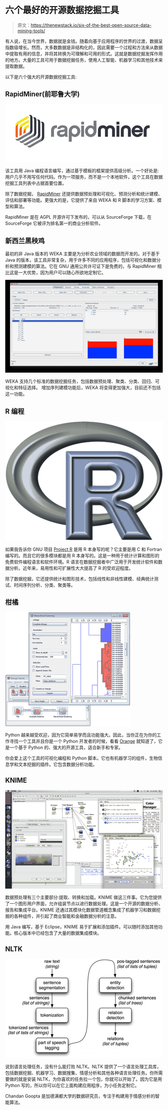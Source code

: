 # 六个最好的开源数据挖掘工具

> 原文：<https://thenewstack.io/six-of-the-best-open-source-data-mining-tools/>

有人说，在当今世界，数据就是金钱。随着向基于应用程序的世界的过渡，数据呈指数级增长。然而，大多数数据是非结构化的，因此需要一个过程和方法来从数据中提取有用的信息，并将其转换为可理解和可用的形式。这就是数据挖掘发挥作用的地方。大量的工具可用于数据挖掘任务，使用人工智能、机器学习和其他技术来提取数据。

以下是六个强大的开源数据挖掘工具:

## RapidMiner(前耶鲁大学)

![rapidminer](img/217d7bafb1577d2792fef77a1c94ea0a.png)

该工具用 Java 编程语言编写，通过基于模板的框架提供高级分析。一个好处是:用户几乎不用写任何代码。作为一项服务，而不是一个本地软件，这个工具在数据挖掘工具列表中占据首要位置。

除了数据挖掘， [RapidMiner](https://rapidminer.com/) 还提供数据预处理和可视化、预测分析和统计建模、评估和部署等功能。更强大的是，它提供了来自 WEKA 和 R 脚本的学习方案、模型和算法。

RapidMiner 是在 AGPL 开源许可下发布的，可以从 SourceForge 下载，在 SourceForge 它被评为排名第一的商业分析软件。

## 新西兰黑秧鸡

最初的非 Java 版本的 WEKA 主要是为分析农业领域的数据而开发的。对于基于 Java 的版本，该工具非常复杂，用于许多不同的应用程序，包括可视化和数据分析和预测建模的算法。它在 GNU 通用公共许可证下是免费的，与 RapidMiner 相比这是一大优势，因为用户可以随心所欲地定制它。

![weka](img/58d5dcd7e39e8ee57aeebb328161c215.png)

WEKA 支持几个标准的数据挖掘任务，包括数据预处理、聚类、分类、回归、可视化和特征选择。
增加序列建模功能后，WEKA 将变得更加强大，目前还不包括这一功能。

## **R 编程**

![R](img/7a2d056653108a38343a42852a03493d.png)

如果我告诉你 GNU 项目 [Project R](https://www.r-project.org/) 是用 R 本身写的呢？它主要是用 C 和 Fortran 编写的。而且它的很多模块都是用 R 本身写的。这是一种用于统计计算和图形的免费软件编程语言和软件环境。R 语言在数据挖掘者中广泛用于开发统计软件和数据分析。近年来，易用性和可扩展性大大提高了 R 的受欢迎程度。

除了数据挖掘，它还提供统计和图形技术，包括线性和非线性建模、经典统计测试、时间序列分析、分类、聚类等。

## 柑橘

![orange](img/31df643676130344c0acee703f1f8a40.png)

Python 越来越受欢迎，因为它简单易学而且功能强大。因此，当你正在为你的工作寻找一个工具并且你是一个 Python 开发者的时候，看看 [Orange](https://orange.biolab.si/) 就知道了，它是一个基于 Python 的、强大的开源工具，适合新手和专家。

你会爱上这个工具的可视化编程和 Python 脚本。它也有机器学习的组件，生物信息学和文本挖掘的插件。它包含数据分析功能。

## KNIME

![KNIME](img/a0afb5532a0203be231a0fe4b5388e0b.png)

数据预处理有三个主要部分:提取、转换和加载。KNIME 做这三件事。它为您提供了一个图形用户界面，允许组装节点以进行数据处理。这是一个开源的数据分析、报告和集成平台。KNIME 还通过其模块化数据管道概念集成了机器学习和数据挖掘的各种组件，并引起了商业智能和金融数据分析的注意。

用 Java 编写，基于 Eclipse，KNIME 易于扩展和添加插件。可以随时添加其他功能。核心版本中已经包含了大量的数据集成模块。

## NLTK

![NLTK](img/58c7474f7f710b8a0809172d196a2fc8.png)

说到语言处理任务，没有什么能打败 NLTK。NLTK 提供了一个语言处理工具库，包括数据挖掘、机器学习、数据搜集、情感分析和其他各种语言处理任务。你所需要做的就是安装 NLTK，为你喜欢的任务拉一个包，你就可以开始了。因为它是用 Python 写的，所以你可以在它上面构建应用程序，为小任务定制它。

Chandan Goopta 是加德满都大学的数据研究员，专注于构建用于情感分析的智能算法。

<svg xmlns:xlink="http://www.w3.org/1999/xlink" viewBox="0 0 68 31" version="1.1"><title>Group</title> <desc>Created with Sketch.</desc></svg>